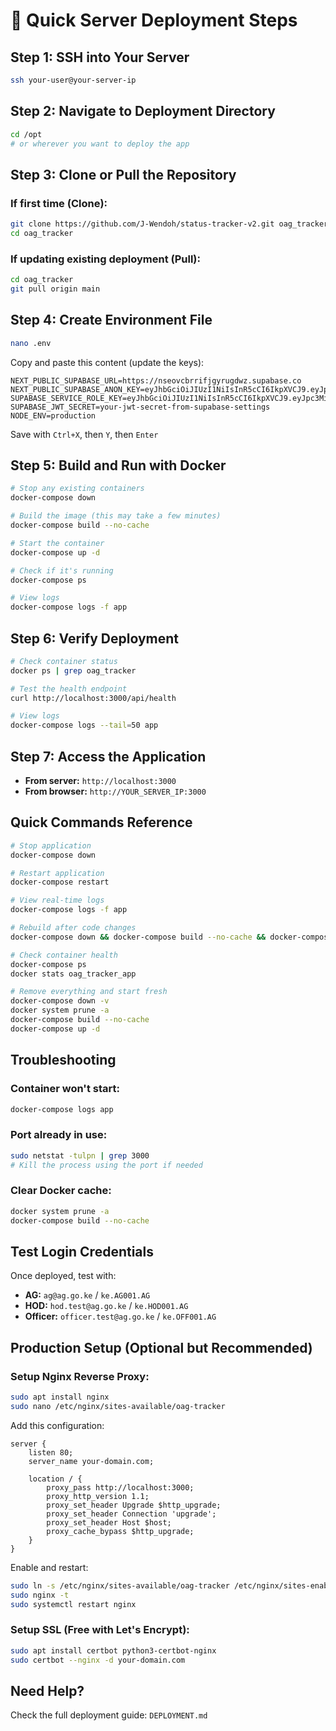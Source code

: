 # 🚀 Quick Server Deployment Steps

## Step 1: SSH into Your Server

```bash
ssh your-user@your-server-ip
```

## Step 2: Navigate to Deployment Directory

```bash
cd /opt
# or wherever you want to deploy the app
```

## Step 3: Clone or Pull the Repository

### If first time (Clone):
```bash
git clone https://github.com/J-Wendoh/status-tracker-v2.git oag_tracker
cd oag_tracker
```

### If updating existing deployment (Pull):
```bash
cd oag_tracker
git pull origin main
```

## Step 4: Create Environment File

```bash
nano .env
```

Copy and paste this content (update the keys):

```env
NEXT_PUBLIC_SUPABASE_URL=https://nseovcbrrifjgyrugdwz.supabase.co
NEXT_PUBLIC_SUPABASE_ANON_KEY=eyJhbGciOiJIUzI1NiIsInR5cCI6IkpXVCJ9.eyJpc3MiOiJzdXBhYmFzZSIsInJlZiI6Im5zZW92Y2Jycmlmamd5cnVnZHd6Iiwicm9sZSI6ImFub24iLCJpYXQiOjE3NTY5NjE0MDgsImV4cCI6MjA3MjUzNzQwOH0.KWkqabeCNmwapyLqM3aRS0QrWrwPHDQxPgOH3eTy6W4
SUPABASE_SERVICE_ROLE_KEY=eyJhbGciOiJIUzI1NiIsInR5cCI6IkpXVCJ9.eyJpc3MiOiJzdXBhYmFzZSIsInJlZiI6Im5zZW92Y2Jycmlmamd5cnVnZHd6Iiwicm9sZSI6InNlcnZpY2Vfcm9sZSIsImlhdCI6MTc1Njk2MTQwOCwiZXhwIjoyMDcyNTM3NDA4fQ.xnvPXkuFU8fVsqAy0VHdYnVQPZcMqCVo3KH9_5TKcxI
SUPABASE_JWT_SECRET=your-jwt-secret-from-supabase-settings
NODE_ENV=production
```

Save with `Ctrl+X`, then `Y`, then `Enter`

## Step 5: Build and Run with Docker

```bash
# Stop any existing containers
docker-compose down

# Build the image (this may take a few minutes)
docker-compose build --no-cache

# Start the container
docker-compose up -d

# Check if it's running
docker-compose ps

# View logs
docker-compose logs -f app
```

## Step 6: Verify Deployment

```bash
# Check container status
docker ps | grep oag_tracker

# Test the health endpoint
curl http://localhost:3000/api/health

# View logs
docker-compose logs --tail=50 app
```

## Step 7: Access the Application

- **From server:** `http://localhost:3000`
- **From browser:** `http://YOUR_SERVER_IP:3000`

## Quick Commands Reference

```bash
# Stop application
docker-compose down

# Restart application
docker-compose restart

# View real-time logs
docker-compose logs -f app

# Rebuild after code changes
docker-compose down && docker-compose build --no-cache && docker-compose up -d

# Check container health
docker-compose ps
docker stats oag_tracker_app

# Remove everything and start fresh
docker-compose down -v
docker system prune -a
docker-compose build --no-cache
docker-compose up -d
```

## Troubleshooting

### Container won't start:
```bash
docker-compose logs app
```

### Port already in use:
```bash
sudo netstat -tulpn | grep 3000
# Kill the process using the port if needed
```

### Clear Docker cache:
```bash
docker system prune -a
docker-compose build --no-cache
```

## Test Login Credentials

Once deployed, test with:
- **AG:** `ag@ag.go.ke` / `ke.AG001.AG`
- **HOD:** `hod.test@ag.go.ke` / `ke.HOD001.AG`
- **Officer:** `officer.test@ag.go.ke` / `ke.OFF001.AG`

## Production Setup (Optional but Recommended)

### Setup Nginx Reverse Proxy:
```bash
sudo apt install nginx
sudo nano /etc/nginx/sites-available/oag-tracker
```

Add this configuration:
```nginx
server {
    listen 80;
    server_name your-domain.com;

    location / {
        proxy_pass http://localhost:3000;
        proxy_http_version 1.1;
        proxy_set_header Upgrade $http_upgrade;
        proxy_set_header Connection 'upgrade';
        proxy_set_header Host $host;
        proxy_cache_bypass $http_upgrade;
    }
}
```

Enable and restart:
```bash
sudo ln -s /etc/nginx/sites-available/oag-tracker /etc/nginx/sites-enabled/
sudo nginx -t
sudo systemctl restart nginx
```

### Setup SSL (Free with Let's Encrypt):
```bash
sudo apt install certbot python3-certbot-nginx
sudo certbot --nginx -d your-domain.com
```

## Need Help?

Check the full deployment guide: `DEPLOYMENT.md`
